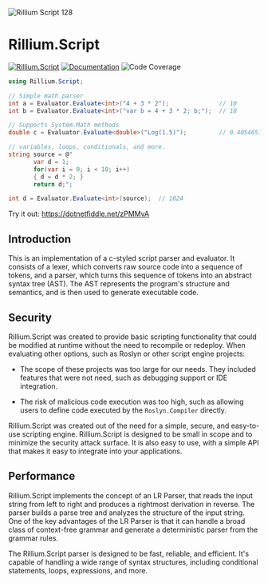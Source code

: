 
![Rillium Script 128](https://github.com/rilliumio/Rillium.Script/assets/126918909/630d8811-7647-4969-bc64-92204658bb53) 
# Rillium.Script
[![Rillium.Script](https://img.shields.io/nuget/v/Rillium.Script.svg?color=blue)](https://www.nuget.org/packages/Rillium.Script)
[![Documentation](https://img.shields.io/badge/wiki-documentation-forestgreen)](https://github.com/rilliumio/Rillium.Script/wiki)
![Code Coverage](https://img.shields.io/badge/Code%20Coverage-96%25-forestgreen?style=flat)
```cs
using Rillium.Script;

// Simple math parser
int a = Evaluator.Evaluate<int>("4 + 3 * 2");              // 10
int b = Evaluator.Evaluate<int>("var b = 4 + 3 * 2; b;");  // 10

// Supports System.Math methods
double c = Evaluator.Evaluate<double>("Log(1.5)");         // 0.4054651081081644

// variables, loops, conditionals, and more.
string source = @"
       var d = 1;
       for(var i = 0; i < 10; i++)
       { d = d * 2; }
       return d;";

int d = Evaluator.Evaluate<int>(source);  // 1024
```
Try it out: https://dotnetfiddle.net/zPMMvA

## Introduction
This is an implementation of a c-styled script parser and evaluator. It consists of a lexer, which converts raw source code into a sequence of tokens, and a parser, which turns this sequence of tokens into an abstract syntax tree (AST). The AST represents the program's structure and semantics, and is then used to generate executable code.

## Security 
Rillium.Script was created to provide basic scripting functionality that could be modified at runtime without the need to recompile or redeploy. When evaluating other options, such as Roslyn or other script engine projects:

* The scope of these projects was too large for our needs. They included features that were not need, such as debugging support or IDE integration.

* The risk of malicious code execution was too high, such as allowing users to define code executed by the `Roslyn.Compiler` directly.

Rillium.Script was created out of the need for a simple, secure, and easy-to-use scripting engine. Rillium.Script is designed to be small in scope and to minimize the security attack surface. It is also easy to use, with a simple API that makes it easy to integrate into your applications.

## Performance

Rillium.Script implements the concept of an LR Parser, that reads the input string from left to right and produces a rightmost derivation in reverse. The parser builds a parse tree and analyzes the structure of the input string. One of the key advantages of the LR Parser is that it can handle a broad class of context-free grammar and generate a deterministic parser from the grammar rules.

The Rillium.Script parser is designed to be fast, reliable, and efficient. It's capable of handling a wide range of syntax structures, including conditional statements, loops, expressions, and more.
